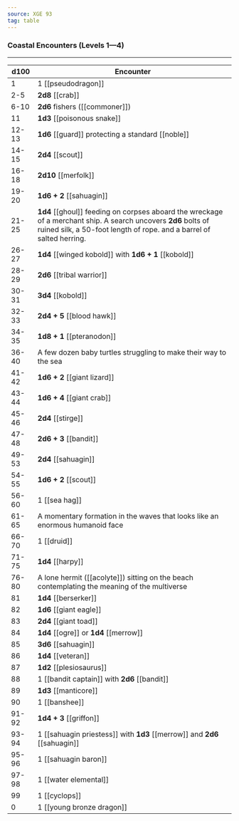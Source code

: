 ```yaml
---
source: XGE 93
tag: table
---
```


### Coastal Encounters (Levels 1—4)
---
|d100|Encounter|
|----|------------|
|1|1 [[pseudodragon]]|
|2-5|**2d8** [[crab]]|
|6-10|**2d6** fishers ([[commoner]])|
|11|**1d3** [[poisonous snake]]|
|12-13|**1d6** [[guard]] protecting a standard [[noble]]|
|14-15|**2d4** [[scout]]|
|16-18|**2d10** [[merfolk]]|
|19-20|**1d6 + 2** [[sahuagin]]|
|21-25|**1d4** [[ghoul]] feeding on corpses aboard the wreckage of a merchant ship. A search uncovers **2d6** bolts of ruined silk, a 50-foot length of rope. and a barrel of salted herring.|
|26-27|**1d4** [[winged kobold]] with **1d6 + 1** [[kobold]]|
|28-29|**2d6** [[tribal warrior]]|
|30-31|**3d4** [[kobold]]|
|32-33|**2d4 + 5** [[blood hawk]]|
|34-35|**1d8 + 1** [[pteranodon]]|
|36-40|A few dozen baby turtles struggling to make their way to the sea|
|41-42|**1d6 + 2** [[giant lizard]]|
|43-44|**1d6 + 4** [[giant crab]]|
|45-46|**2d4** [[stirge]]|
|47-48|**2d6 + 3** [[bandit]]|
|49-53|**2d4** [[sahuagin]]|
|54-55|**1d6 + 2** [[scout]]|
|56-60|1 [[sea hag]]|
|61-65|A momentary formation in the waves that looks like an enormous humanoid face|
|66-70|1 [[druid]]|
|71-75|**1d4** [[harpy]]|
|76-80|A lone hermit ([[acolyte]]) sitting on the beach contemplating the meaning of the multiverse|
|81|**1d4** [[berserker]]|
|82|**1d6** [[giant eagle]]|
|83|**2d4** [[giant toad]]|
|84|**1d4** [[ogre]] or **1d4** [[merrow]]|
|85|**3d6** [[sahuagin]]|
|86|**1d4** [[veteran]]|
|87|**1d2** [[plesiosaurus]]|
|88|1 [[bandit captain]] with **2d6** [[bandit]]|
|89|**1d3** [[manticore]]|
|90|1 [[banshee]]|
|91-92|**1d4 + 3** [[griffon]]|
|93-94|1 [[sahuagin priestess]] with **1d3** [[merrow]] and **2d6** [[sahuagin]]|
|95-96|1 [[sahuagin baron]]|
|97-98|1 [[water elemental]]|
|99|1 [[cyclops]]|
|0|1 [[young bronze dragon]]|
